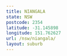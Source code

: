 ```yaml
---
title: NIANGALA
state: NSW
postcode: 2354
latitude: -31.145898
longitude: 151.762627
url: /nsw/niangala/
layout: suburb
---
```

